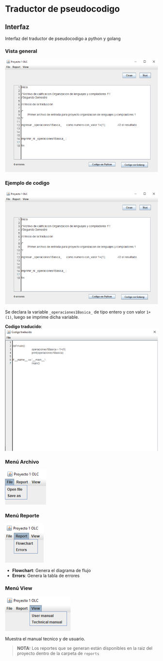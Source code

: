 # Traductor de pseudocodigo

## Interfaz

Interfaz del traductor de pseudocodigo a python y golang

### Vista general

![interfaz](./img/interfaz_ej_olc1.png)

### Ejemplo de codigo

![codigo de ejemplo](./img/interfaz_ej_olc1.png)

Se declara la variable `_operaciones1Basica_` de tipo entero y con valor `1+(1)`, luego se imprime dicha variable.

**Codigo traducido**:
![codigo traducido](./img/traducido_py_olc1.png "traducción a python")

### Menú Archivo

![menu file](./img/menu_archivo_olc1.png)

### Menú Reporte

![menu report](./img/menu_reporte_olc1.png)

- **Flowchart**: Genera el diagrama de flujo
- **Errors**: Genera la tabla de errores

### Menú View

![menu vista](./img/menu_vista_olc1.png)

Muestra el manual tecnico y de usuario.

> **NOTA:**
> Los reportes que se generan están disponibles en la raiz del proyecto dentro de la carpeta de `reports`
